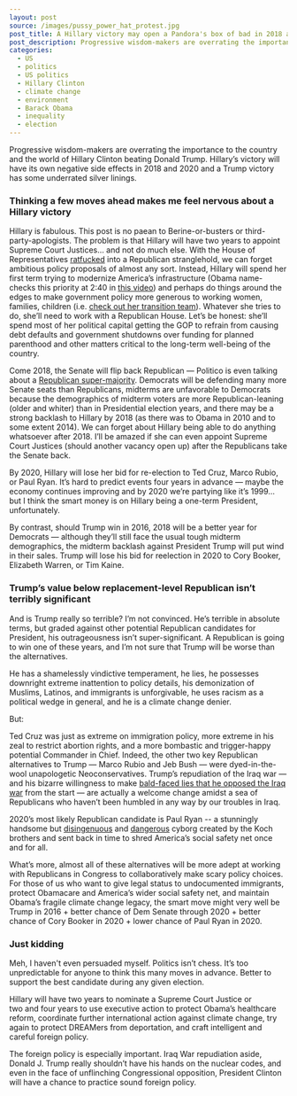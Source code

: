 ```yaml
---
layout: post
source: /images/pussy_power_hat_protest.jpg
post_title: A Hillary victory may open a Pandora's box of bad in 2018 and 2020
post_description: Progressive wisdom-makers are overrating the importance to the country and the world of Hillary Clinton beating Donald Trump
categories:
  - US
  - politics
  - US politics
  - Hillary Clinton
  - climate change
  - environment
  - Barack Obama
  - inequality
  - election
---
```


 Progressive wisdom-makers are overrating the importance to the country and the world of Hillary Clinton beating Donald Trump. Hillary’s victory will have its own negative side effects in 2018 and 2020 and a Trump victory has some underrated silver linings.

### Thinking a few moves ahead makes me feel nervous about a Hillary victory

 Hillary is fabulous. This post is no paean to Berine-or-busters or third-party-apologists. The problem is that Hillary will have two years to appoint Supreme Court Justices… and not do much else. With the House of Representatives <a href="http://www.newyorker.com/magazine/2016/06/27/ratfcked-the-influence-of-redistricting">ratfucked</a> into a Republican stranglehold, we can forget ambitious policy proposals of almost any sort. Instead, Hillary will spend her first term trying to modernize America’s infrastructure (Obama name-checks this priority at 2:40 in <a href="https://www.facebook.com/potus/videos/533791280144050/">this video</a>) and perhaps do things around the edges to make government policy more generous to working women, families, children (i.e. <a href="http://www.vox.com/2016/8/16/12500798/clinton-transition-team-salazar">check out her transition team</a>). Whatever she tries to do, she’ll need to work with a Republican House. Let’s be honest: she’ll spend most of her political capital getting the GOP to refrain from causing debt defaults and government shutdowns over funding for planned parenthood and other matters critical to the long-term well-being of the country.

 Come 2018, the Senate will flip back Republican — Politico is even talking about a <a href="http://www.politico.com/story/2016/09/senate-2018-democrats-228055">Republican super-majority</a>. Democrats will be defending many more Senate seats than Republicans, midterms are unfavorable to Democrats because the demographics of midterm voters are more Republican-leaning (older and whiter) than in Presidential election years, and there may be a strong backlash to Hillary by 2018 (as there was to Obama in 2010 and to some extent 2014). We can forget about Hillary being able to do anything whatsoever after 2018. I’ll be amazed if she can even appoint Supreme Court Justices (should another vacancy open up) after the Republicans take the Senate back.

 By 2020, Hillary will lose her bid for re-election to Ted Cruz, Marco Rubio, or Paul Ryan. It’s hard to predict events four years in advance — maybe the economy continues improving and by 2020 we’re partying like it’s 1999… but I think the smart money is on Hillary being a one-term President, unfortunately.

 By contrast, should Trump win in 2016, 2018 will be a better year for Democrats — although they’ll still face the usual tough midterm demographics, the midterm backlash against President Trump will put wind in their sales. Trump will lose his bid for reelection in 2020 to Cory Booker, Elizabeth Warren, or Tim Kaine.

### Trump’s value below replacement-level Republican isn’t terribly significant

 And is Trump really so terrible? I’m not convinced. He’s terrible in absolute terms, but graded against other potential Republican candidates for President, his outrageousness isn’t super-significant. A Republican is going to win one of these years, and I’m not sure that Trump will be worse than the alternatives.

 He has a shamelessly vindictive temperament, he lies, he possesses downright extreme inattention to policy details, his demonization of Muslims, Latinos, and immigrants is unforgivable, he uses racism as a political wedge in general, and he is a climate change denier.

 But:

 Ted Cruz was just as extreme on immigration policy, more extreme in his zeal to restrict abortion rights, and a more bombastic and trigger-happy potential Commander in Chief. Indeed, the other two key Republican alternatives to Trump — Marco Rubio and Jeb Bush — were dyed-in-the-wool unapologetic Neoconservatives. Trump’s repudiation of the Iraq war — and his bizarre willingness to make <a href="http://www.vox.com/2016/9/7/12842998/trump-iraq-libya-lie-command-in-chief-forum">bald-faced lies that he opposed the Iraq war</a> from the start — are actually a welcome change amidst a sea of Republicans who haven’t been humbled in any way by our troubles in Iraq.

 2020’s most likely Republican candidate is Paul Ryan -- a stunningly handsome but <a href="https://twitter.com/mattyglesias/status/761663715947208704">disingenuous</a> and <a href="http://voices.washingtonpost.com/ezra-klein/2010/02/rep_paul_ryans_daring_budget_p.html">dangerous</a> cyborg created by the Koch brothers and sent back in time to shred America’s social safety net once and for all.

 What’s more, almost all of these alternatives will be more adept at working with Republicans in Congress to collaboratively make scary policy choices. For those of us who want to give legal status to undocumented immigrants, protect Obamacare and America’s wider social safety net, and maintain Obama’s fragile climate change legacy, the smart move might very well be Trump in 2016 + better chance of Dem Senate through 2020 + better chance of Cory Booker in 2020 + lower chance of Paul Ryan in 2020.

### Just kidding

 Meh, I haven't even persuaded myself. Politics isn’t chess. It’s too unpredictable for anyone to think this many moves in advance. Better to support the best candidate during any given election.

 Hillary will have two years to nominate a Supreme Court Justice or two and four years to use executive action to protect Obama’s healthcare reform, coordinate further international action against climate change, try again to protect DREAMers from deportation, and craft intelligent and careful foreign policy.

 The foreign policy is especially important. Iraq War repudiation aside, Donald J. Trump really shouldn’t have his hands on the nuclear codes, and even in the face of unflinching Congressional opposition, President Clinton will have a chance to practice sound foreign policy.
